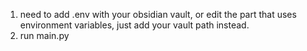 1. need to add .env with your obsidian vault, or edit the part that uses environment variables, just add your vault path instead.
2. run main.py
